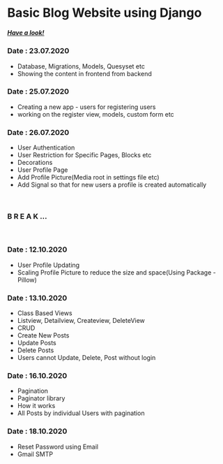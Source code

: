 <h1>Basic Blog Website using Django</h1>

<h5><a href="https://youtu.be/4BX3RM37P7w">Have a look!</a></h5>

<h3>Date : 23.07.2020</h3>
<ul>
    <li>Database, Migrations, Models, Quesyset etc</li>
    <li>Showing the content in frontend from backend</li>
</ul>

<h3>Date : 25.07.2020</h3>
<ul>
    <li>Creating a new app - users for registering users</li>
    <li>working on the register view, models, custom form etc</li>
</ul>

<h3>Date : 26.07.2020</h3>
<ul>
    <li>User Authentication </li>
    <li>User Restriction for Specific Pages, Blocks etc</li>
    <li>Decorations</li>
    <li>User Profile Page</li>
    <li>Add Profile Picture(Media root in settings file etc)</li>
    <li>Add Signal so that for new users a profile is created automatically</li>
</ul>
<br>
<h3>B R E A K ...</h3> 
<br>
<h3>Date : 12.10.2020</h3>
<ul>
    <li>User Profile Updating </li>
    <li>Scaling Profile Picture to reduce the size and space(Using Package - Pillow)</li>
</ul>

<h3>Date : 13.10.2020</h3>
<ul>
    <li>Class Based Views </li>
    <li>Listview, Detailview, Createview, DeleteView</li>
    <li>CRUD</li>
    <li>Create New Posts</li>
    <li>Update Posts</li>
    <li>Delete Posts</li>
    <li>Users cannot Update, Delete, Post without login</li>
</ul>

<h3>Date : 16.10.2020</h3>
<ul>
    <li>Pagination</li>
    <li>Paginator library</li>
    <li>How it works</li>
    <li>All Posts by individual Users with pagination</li>
</ul>
<h3>Date : 18.10.2020</h3>
<ul>
    <li>Reset Password using Email</li>
    <li>Gmail SMTP</li>
</ul>
